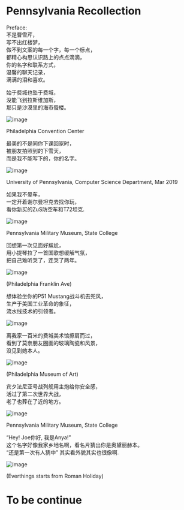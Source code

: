 # Pennsylvania Recollection

Preface:  <br />
不是曹雪芹， <br />
写不出红楼梦， <br />
做不到文案的每一个字，每一个标点， <br />
都精心构思认识路上的点点滴滴， <br />
你的名字和联系方式， <br />
温馨的聊天记录， <br />
满满的泪和喜欢。 <br />

始于费城也坠于费城， <br />
没能飞到拉斯维加斯， <br />
那只是沙漠里的海市蜃楼。 <br />

![image](https://user-images.githubusercontent.com/5772194/194450307-7887b177-ae30-43ac-8fd4-fdc4942eef32.png)

Philadelphia Convention Center

最美的不是同你下课回家时， <br /> 
被朋友拍照到的下雪天， <br /> 
而是我不能写下的，你的名字。 <br />

![image](https://user-images.githubusercontent.com/5772194/194451872-0dff74f4-d9fe-4566-b1da-41c29bf521e1.png)

University of Pennsylvania, Computer Science Department, Mar 2019

如果我不晕车， <br /> 
一定开着谢尔曼坦克去找你玩， <br /> 
看你新买的ZuS防空车和T72坦克. <br /> 

![image](https://user-images.githubusercontent.com/5772194/194452112-a7d743b9-1b76-4f04-a584-ecf70ba0e0db.png)

Pennsylvania Military Museum, State College

回想第一次见面好尴尬， <br /> 
用小提琴拉了一首国歌想缓解气氛， <br /> 
把自己难听哭了，连哭了两年。 <br /> 

![image](https://user-images.githubusercontent.com/5772194/194453896-bad8a1d9-43ad-4304-91e9-fded320e55f7.png)

(Philadelphia Franklin Ave)

想体验坐你的P51 Mustang战斗机去兜风， <br />
生产于美国工业革命的象征， <br />
流水线技术的引领者。 <br />

![image](https://user-images.githubusercontent.com/5772194/194454204-e5d11291-9509-4fcd-864e-690abcd8825b.png)

离我家一百米的费城美术馆擦肩而过， <br />
看到了莫奈朋友圈画的玻璃陶瓷和风景， <br />
没见到她本人。 <br />

![image](https://user-images.githubusercontent.com/5772194/194454487-8c9657a2-4078-4cfb-bec6-ae769f7b2f58.png)

(Philadelphia Museum of Art)

宾夕法尼亚号战列舰用主炮给你安全感， <br />
活过了第二次世界大战， <br />
老了也葬在了近的地方。 <br />

![image](https://user-images.githubusercontent.com/5772194/194454890-7c4c9688-5437-414e-bc06-cfbae90e8bdb.png)

Pennsylvania Military Museum, State College

“Hey! Joe你好, 我是Anya!” <br />
这个名字好像我家乡地名啊，看名片猜出你是奥黛丽赫本。 <br />
“还是第一次有人猜中” 其实看外貌其实也很像啊. <br />

![image](https://user-images.githubusercontent.com/5772194/194455832-bcf872e3-bf0b-4fe6-95bd-cc471f320dc7.png)

(Everthings starts from Roman Holiday)



# To be continue

